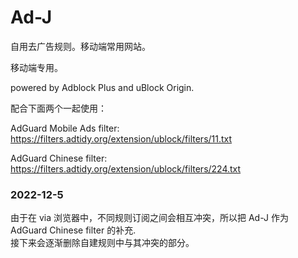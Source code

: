# Ad-J

自用去广告规则。移动端常用网站。

移动端专用。

powered by Adblock Plus and uBlock Origin.

配合下面两个一起使用：

AdGuard Mobile Ads filter: https://filters.adtidy.org/extension/ublock/filters/11.txt 

AdGuard Chinese filter: https://filters.adtidy.org/extension/ublock/filters/224.txt 

### 2022-12-5
由于在 via 浏览器中，不同规则订阅之间会相互冲突，所以把 Ad-J 作为 AdGuard Chinese filter 的补充.<br>
接下来会逐渐删除自建规则中与其冲突的部分。

